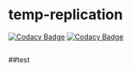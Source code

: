 # temp-replication
[![Codacy Badge](https://app.codacy.com/project/badge/Grade/6603423415a84019ac6d364526d704c6)](https://app.codacy.com/gh/Saurabhkr952/temp-replication/dashboard?utm_source=gh&utm_medium=referral&utm_content=&utm_campaign=Badge_grade)
[![Codacy Badge](https://app.codacy.com/project/badge/Coverage/6603423415a84019ac6d364526d704c6)](https://app.codacy.com/gh/Saurabhkr952/temp-replication/dashboard?utm_source=gh&utm_medium=referral&utm_content=&utm_campaign=Badge_coverage)

##
##test
